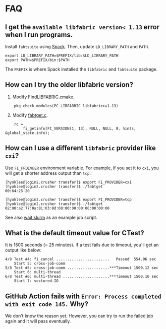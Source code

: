 # FAQ

## I get the `available libfabric version< 1.13` error when I run programs.

  Install `fabtsuite` using [Spack](building_spack.md).
  Then, update `LD_LIBRARY_PATH` and `PATH`.

```
export LD_LIBRARY_PATH=$PREFIX/lib:$LD_LIBRARY_PATH
export PATH=$PREFIX/bin:$PATH
```

  The `PREFIX` is where Spack installed the `libfabric` and `fabtsuite` package.

## How can I try the older libfabric version?

1. Modify [FindLIBFABRIC.cmake](../cmake/FindLIBFABRIC.cmake).
```
    pkg_check_modules(PC_LIBFABRIC libfabric>=1.13)
```

2. Modify [fabtget.c](../transfer/fabtget.c).
```
    rc =
        fi_getinfo(FI_VERSION(1, 13), NULL, NULL, 0, hints, &global_state.info);
```

## How can I use a different `libfabric` provider like `cxi`?

 Use `FI_PROIVDER` environment variable.
 For example, if you set it to `cxi`, 
 you will get a shorter address output than `tcp`.
 
```
[hyoklee@login2.crusher transfer]$ export FI_PROVIDER=cxi
[hyoklee@login2.crusher transfer]$ ./fabtget
00:64:25:20
 
[hyoklee@login2.crusher transfer]$ export FI_PROVIDER=tcp
[hyoklee@login2.crusher transfer]$ ./fabtget
02:00:a2:77:0a:81:03:0d:00:00:00:00:00:00:00:00
```

  See also [wait.slurm](../test/wait.slurm) as an example job script.

## What is the default timeout value for CTest?

  It is 1500 seconds (= 25 minutes).
  If a test fails due to timeout, you'll get an output like below:

```
4/8 Test #4: fi_cancel ........................   Passed  554.06 sec
    Start 5: cross-job-comm
5/8 Test #5: cross-job-comm ...................***Timeout 1500.12 sec
    Start 6: multi-thread
6/8 Test #6: multi-thread .....................***Timeout 1500.10 sec
    Start 7: vectored-IO
```

## GitHub Action fails with `Error: Process completed with exit code 145.` Why?

  We don't know the reason yet. However, you can try to run the failed job
  again and it will pass eventually.
  
